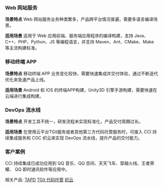 ### Web 网站服务

**场景特点**
Web 网站服务业务种类繁多，产品跨平台情况普遍，需要多语言编译场景。

**适用场景**
适用于 Web 应用前端、服务端应用程序的编译构建，支持 Java、C++、PHP、Python、JS 等编程语言，并支持 Maven、Ant、CMake、Make 等主流构建标准。
### 移动终端 APP

**场景特点**
移动终端 APP 业务变化较快，需要快速集成并交付体验，通过不断迭代优化来急速产品上线。

**适用场景**
Android 和 IOS 的终端APP构建，Unity3D 引擎手游构建，需要快速在云端进行集成构建。

### DevOps 流水线

**场景特点**
开发工具不统一，研发流程未实现标准化，产品交付周期过长。

**适用场景**
在使用云平台TGit服务或者其他第三方代码托管服务时，可接入 CCI 持续集成服务和 COC 织云来实现 DevOps 流水线，提升产品的交付能力。
 
### 客户案例
CCI 持续集成已成功应用到 QQ 音乐、QQ 空间、天天飞车、穿越火线、王者荣耀、 QQ 即时通讯软件等应用中。

相关产品:
[TAPD](http://tce.fsphere.cn/product/tapd) [TGit 代码托管](http://tce.fsphere.cn/product/TGit) [织云](http://tce.fsphere.cn/product/coc)
